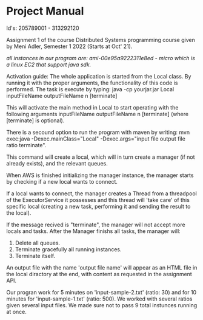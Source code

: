 # Project Manual 
Id's: 205789001 - 313292120

Assignment 1 of the course Distributed Systems programming course given by Meni Adler, Semester 1 2022 (Starts at Oct' 21).

*all instances in our program are: ami-00e95a9222311e8ed  - micro
which is a linux EC2 that support java sdk.*

Activation guide:
The whole application is started from the Local class. By running it with the proper arguments, the functionality of this code is performed.
The task is execute by typing:  java -cp yourjar.jar Local inputFileName outputFileName n [terminate]

This will activate the main method in Local to start operating with the following arguments inputFileName outputFileName n [terminate] (where [terminate] is optional).

There is a secound option to run the program with maven by writing: 
mvn exec:java -Dexec.mainClass="Local" -Dexec.args="input file output file ratio terminate".

This command will create a local, which will in turn create a manager (if not already exists), and the relevant queues.
 
When AWS is finished initializing the manager instance, the manager starts by checking if a new local wants to connect. 

 If a local wants to connect, the manager creates a Thread from a threadpool of the ExecutorService it possesses and this thread will 'take care' of this specific local (creating a new task, performing it and sending the result to the local).
 
 If the message recived is "terminate", the manager will not accept more locals and tasks. After the Manager finishs all tasks, the manager will:
 1. Delete all queues.
 2. Terminate gracefully all running instances.
 3. Terminate itself.
 
 An output file with the name 'output file name' will appear as an HTML file in the local diractory at the end, with content as requested in the assignment API.

 
 Our progran work for 5 minutes on 'input-sample-2.txt' (ratio: 30) and for 10 minutes for 'input-sample-1.txt' (ratio: 500).
 We worked with several ratios given several input files. We made sure not to pass 9 total instunces running at once.
 

